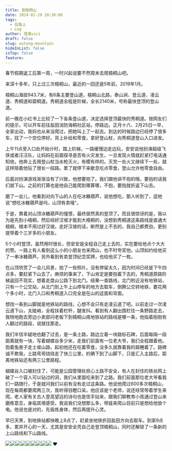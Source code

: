 ```yaml
---
title: 登梧桐山
date: 2024-02-29 20:30:00
tags:
  - 在路上
  - Log
author: 落落vici
draft: false
slug: wutong-mountain
hideInList: false
isTop: false
feature:
---
```

春节假期返工后第一周，一时兴起说要不然周末去爬梧桐山吧。

来深十多年，只上过三次梧桐山，最近的一回还是5年前，2019年1月。

梧桐山海拔943.7米，有6条主要登山道，梧桐山北路，泰山涧、登云道、凌云道、秀桐道和碧桐道。秀桐道全程是阶梯，全长2140米，号称最快登顶的登山道。

前一晚在小红书上比较了一下各条登山道，决定选择登顶最快的秀桐道。按网友们的提示，可以开车前往盐田消防海桐社区站，停路边。正月十六、2月25日一早，全家出动，我妈也从来没爬过，把她叫上了一起去。到达的时候路边已经停了很多车，找了一个空位停好。背上补给和零食，拿好登山杖，向秀桐道登山入口进发。

上午11点至入口处开始计时，踏上阶梯，一路缓慢边走边玩，安安说他扮演超级飞侠或者汪汪队，让妈妈在前面探寻是否有火灾发生，一旦发现火情就赶紧打电话通知他，他奔上去用登山杖当水枪灭火，有模有样的。灭完一处火又继续下一处，就这样陪着他玩了很长一段路。累了就停下来歇息吃点零食，登山允许他零食自由。

后面对扮演游戏渐渐没有了兴致，他想要抱了。我们跟他讲不抱的哦，要抱的话我们就下山。之前的打算也是他自己能爬到哪算哪，不抱，要抱就折返下山去。

磨了一会儿，他看到对向下山的人在吃冰糖葫芦，说他想吃，那人听到了，逗他说"想吃冰糖葫芦是吗，山顶有卖哦"。

于是，靠着对山顶冰糖葫芦的憧憬，最终居然真的登顶了。而且很惊讶的是，我以为是先到小梧桐，然后经好汉坡才能到大梧桐的，没想到秀桐道这条路线是直通大梧桐，根本不用过好汉坡。走好汉坡的话，断然是上不去的，我自己都费劲，更别提带着个三岁多的小朋友。

5个小时登顶，虽然用时很长，但安安是全程自己走上去的，实在要给他点个大大的赞。一路上有人看到这么小的小朋友也来爬山，也不时夸奖他。山顶如约给他买了一串冰糖葫芦，另外看到有卖登顶纪念奖牌，也给他买了一枚。

在山顶欣赏了一会儿风景，拍了一些照片。没有停留太久，因为时间已经是下午四点多，要赶紧下山去了。麻烦的事来了，下山肯定是要抱着下去的，秀桐道原路阶梯返回不现实，想着走盘山公路下到北门。结果一查路线，北门附近没有地铁站，只有一个公交站，从北门到上午上山停车的地方去取车，倒腾公交转地铁，要花两个多小时，北门入口和秀桐道入口完全是在山的这面和背面。

想找一条到山脚就是地铁站的路线，心想不会只有走凌云道了吧。以前走过一次凌云道下山，太陡峭，全程扶着栏杆，腿发抖。看到有人翻出围栏往一条野路走去，我特地跑去旁边小卖部问老板下到梧桐山南地铁站的路线是哪一条，他指着刚刚有人翻过的路段，说就往那走。

我们半信半疑地也翻了过去，是一条土路，路边立着一块路标石碑，后面每隔一段距离就有一块，写着蝴蝶谷多少米，走我们前面有一位老大爷，我们全程跟着他。抱着兔崽子走土坡山路，起初他还在吃着零食，没多久就靠着我的肩睡着了。路碑诚不欺我，土路弯弯绕绕走了快三公里，的确下到了山脚下，只是汇入主路后，距离地铁站还有两三公里路程。

蝴蝶谷入口被封住了，可能是公园管理处担心土路不安全，有人在封住的铁丝网上破了一个容人可以钻过的洞，我们从里面吃来到了之路。我们前面那位老大爷看我们一路随行，于是就问我们以前有没有走过这条路。他说他爬过600多次梧桐山，现在每周都要爬两三次，我听得目瞪口呆。他应该是个老师，说还经常带着学生来爬。老人家有关古人登高望远的诗句也是信手拈来，跟我们聊教育小孩通过登山来磨练意志，身临其境感受。我说我们没想那么多，带娃来爬山目前只是想给他放个电。他说也是对的，先锻炼身体，然后再提升心灵。

早已天黑，到地铁站都快晚上8点了，赶紧坐地铁折回盐田方向去取车。到家9点多，累并开心的一天，尤其是安安全凭自己走登顶梧桐山，同时还解锁了一条新的上山路线和下山路线。

![](https://img.hux.ink/image/2024/02/wutong01.jpg)![](https://img.hux.ink/image/2024/02/wutong02.jpg)![](https://img.hux.ink/image/2024/02/wutong03.jpg)![](https://img.hux.ink/image/2024/02/wutong04.jpg)![](https://img.hux.ink/image/2024/02/wutong05.jpg)![](https://img.hux.ink/image/2024/02/wutong06.jpg)![](https://img.hux.ink/image/2024/02/wutong07.jpg)![](https://img.hux.ink/image/2024/02/wutong08.jpg)![](https://img.hux.ink/image/2024/02/wutong09.jpg)
❤